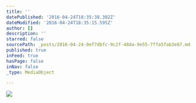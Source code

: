 ```yaml
---
title: ''
datePublished: '2016-04-24T18:35:38.302Z'
dateModified: '2016-04-24T18:35:15.595Z'
author: []
description: ''
starred: false
sourcePath: _posts/2016-04-24-0ef7dbfc-9c2f-48da-9e55-7ffa5fab3e87.md
published: true
inFeed: true
hasPage: false
inNav: false
_type: MediaObject

---
```

![](https://the-grid-user-content.s3-us-west-2.amazonaws.com/1d6c2349-3af9-4a7f-91ae-60f97e4bab94.jpg)